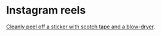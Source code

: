 # Instagram reels

[Cleanly peel off a sticker with scotch tape and a blow-dryer](https://www.instagram.com/reel/DFu3Zn3ufbd/).
